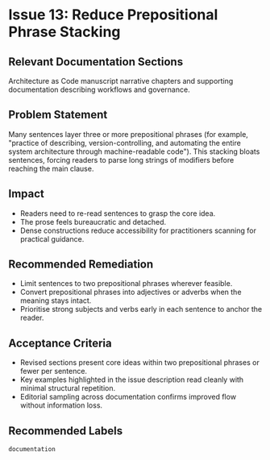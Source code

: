 # Issue 13: Reduce Prepositional Phrase Stacking

## Relevant Documentation Sections
Architecture as Code manuscript narrative chapters and supporting documentation describing workflows and governance.

## Problem Statement
Many sentences layer three or more prepositional phrases (for example, "practice of describing, version-controlling, and automating the entire system architecture through machine-readable code"). This stacking bloats sentences, forcing readers to parse long strings of modifiers before reaching the main clause.

## Impact
- Readers need to re-read sentences to grasp the core idea.
- The prose feels bureaucratic and detached.
- Dense constructions reduce accessibility for practitioners scanning for practical guidance.

## Recommended Remediation
- Limit sentences to two prepositional phrases wherever feasible.
- Convert prepositional phrases into adjectives or adverbs when the meaning stays intact.
- Prioritise strong subjects and verbs early in each sentence to anchor the reader.

## Acceptance Criteria
- Revised sections present core ideas within two prepositional phrases or fewer per sentence.
- Key examples highlighted in the issue description read cleanly with minimal structural repetition.
- Editorial sampling across documentation confirms improved flow without information loss.

## Recommended Labels
`documentation`
